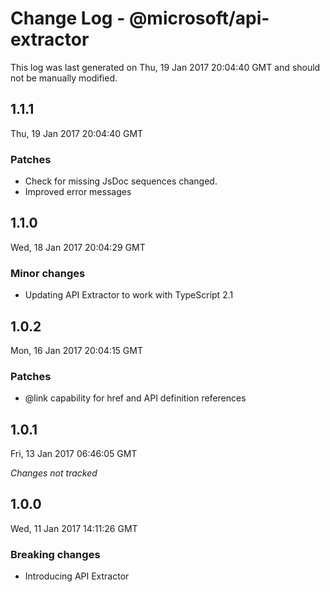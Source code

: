 # Change Log - @microsoft/api-extractor

This log was last generated on Thu, 19 Jan 2017 20:04:40 GMT and should not be manually modified.

## 1.1.1
Thu, 19 Jan 2017 20:04:40 GMT

### Patches

- Check for missing JsDoc sequences changed.
- Improved error messages

## 1.1.0
Wed, 18 Jan 2017 20:04:29 GMT

### Minor changes

- Updating API Extractor to work with TypeScript 2.1

## 1.0.2
Mon, 16 Jan 2017 20:04:15 GMT

### Patches

- @link capability for href and API definition references

## 1.0.1
Fri, 13 Jan 2017 06:46:05 GMT

*Changes not tracked*

## 1.0.0
Wed, 11 Jan 2017 14:11:26 GMT

### Breaking changes

- Introducing API Extractor

